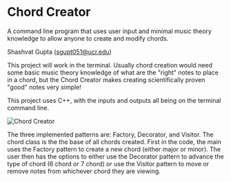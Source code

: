 # Chord Creator

A command line program that uses user input and minimal music theory knowledge to allow anyone to create and modify chords.

Shashvat Gupta (sgupt051@ucr.edu)


This project will work in the terminal. Usually chord creation would need some basic music theory 
knowledge of what are the "right" notes to place in a chord, but the Chord Creator makes creating 
scientifically proven "good" notes very simple!

This project uses C++, with the inputs and outputs all being on the terminal command line.


![Chord Creator](https://user-images.githubusercontent.com/45471982/84136672-7a7dad00-aa00-11ea-9043-f8359d40741a.png)

The three implemented patterns are: Factory, Decorator, and Visitor. The chord class is the the base of all chords created. First in the code, the main uses the Factory pattern to create a new chord (either major or minor). The user then has the options to either use the Decorator pattern to advance the type of chord (6 chord or 7 chord) or use the Visitor pattern to move or remove notes from whichever chord they are viewing.
